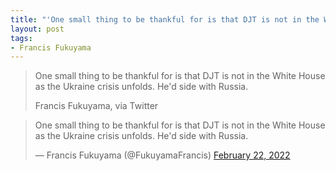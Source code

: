 ```yaml
---
title: "'One small thing to be thankful for is that DJT is not in the White House as the Ukraine crisis unfolds. He'd side with Russia.'"
layout: post
tags:
- Francis Fukuyama
---
```


> One small thing to be thankful for is that DJT is not in the White House as the Ukraine crisis unfolds. He'd side with Russia.
>
> Francis Fukuyama, via Twitter

<blockquote class="twitter-tweet"><p lang="en" dir="ltr">One small thing to be thankful for is that DJT is not in the White House as the Ukraine crisis unfolds. He'd side with Russia.</p>&mdash; Francis Fukuyama (@FukuyamaFrancis) <a href="https://twitter.com/FukuyamaFrancis/status/1495935748419244037?ref_src=twsrc%5Etfw">February 22, 2022</a></blockquote> <script async src="https://platform.twitter.com/widgets.js" charset="utf-8"></script>
